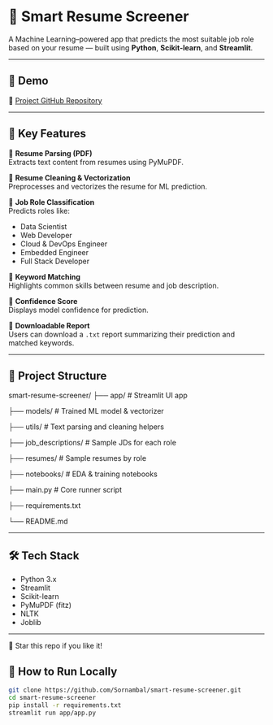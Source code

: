 # 📄 Smart Resume Screener

A Machine Learning–powered app that predicts the most suitable job role based on your resume — built using **Python**, **Scikit-learn**, and **Streamlit**.

---

## 🚀 Demo

📂 [Project GitHub Repository](https://github.com/Sornambal/smart-resume-screener)

---

## 🧠 Key Features

🔹 **Resume Parsing (PDF)**  
Extracts text content from resumes using PyMuPDF.

🔹 **Resume Cleaning & Vectorization**  
Preprocesses and vectorizes the resume for ML prediction.

🔹 **Job Role Classification**  
Predicts roles like:
- Data Scientist
- Web Developer
- Cloud & DevOps Engineer
- Embedded Engineer
- Full Stack Developer

🔹 **Keyword Matching**  
Highlights common skills between resume and job description.

🔹 **Confidence Score**  
Displays model confidence for prediction.

🔹 **Downloadable Report**  
Users can download a `.txt` report summarizing their prediction and matched keywords.

---

## 📁 Project Structure
smart-resume-screener/
├── app/ # Streamlit UI app

├── models/ # Trained ML model & vectorizer

├── utils/ # Text parsing and cleaning helpers

├── job_descriptions/ # Sample JDs for each role

├── resumes/ # Sample resumes by role

├── notebooks/ # EDA & training notebooks

├── main.py # Core runner script

├── requirements.txt

└── README.md


---

## 🛠️ Tech Stack

- Python 3.x
- Streamlit
- Scikit-learn
- PyMuPDF (fitz)
- NLTK
- Joblib

---

🌟 Star this repo if you like it!


## 🔧 How to Run Locally


   ```bash
   git clone https://github.com/Sornambal/smart-resume-screener.git
   cd smart-resume-screener
   pip install -r requirements.txt
   streamlit run app/app.py



